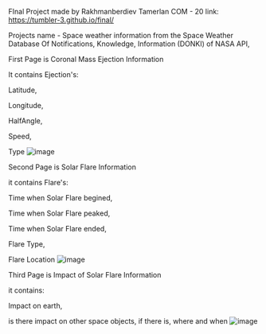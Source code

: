 FInal Project made by Rakhmanberdiev Tamerlan COM - 20
link: https://tumbler-3.github.io/final/

Projects name - Space weather information from the Space Weather Database Of Notifications, Knowledge, Information (DONKI) of NASA API, 




First Page is Coronal Mass Ejection Information 

It contains Ejection's:

  Latitude, 
  
  Longitude, 
  
  HalfAngle, 

  Speed, 
  
  Type
![image](https://github.com/Tumbler-3/final/assets/73570792/8e838f9a-0e4a-4976-b926-e0e3d1ec2cbe)




Second Page is Solar Flare Information

it contains Flare's:

  Time when Solar Flare begined, 
  
  Time when Solar Flare peaked, 
  
  Time when Solar Flare ended, 
  
  Flare Type, 
  
  Flare Location
![image](https://github.com/Tumbler-3/final/assets/73570792/4695d3fa-24b6-4976-bf62-9ad5bd5edd5b)




Third Page is Impact of Solar Flare Information

it contains:

  Impact on earth, 
  
  is there impact on other space objects, if there is, where and when
![image](https://github.com/Tumbler-3/final/assets/73570792/e6c70b62-8c75-4dac-8d6d-f5c40eb9b1b6)
